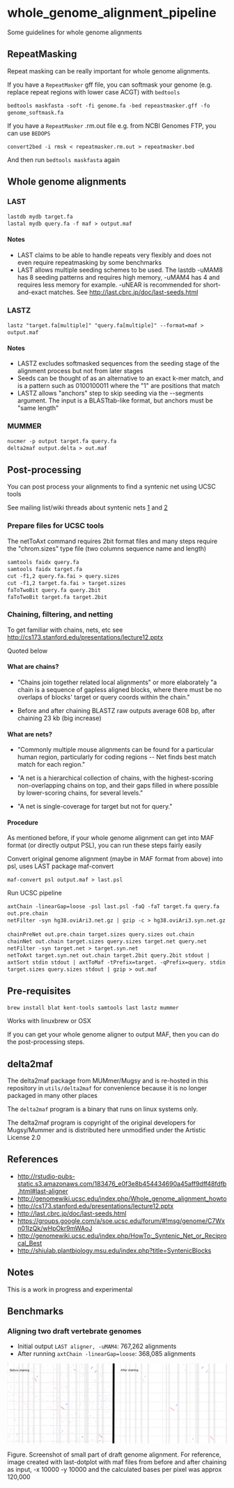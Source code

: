 # whole_genome_alignment_pipeline


Some guidelines for whole genome alignments


## RepeatMasking

Repeat masking can be really important for whole genome alignments.

If you have a `RepeatMasker` gff file, you can softmask your genome (e.g. replace repeat regions with lower case ACGT) with `bedtools`

    bedtools maskfasta -soft -fi genome.fa -bed repeastmasker.gff -fo genome_softmask.fa
    
If you have a `RepeatMasker` .rm.out file e.g. from NCBI Genomes FTP, you can use `BEDOPS`

    convert2bed -i rmsk < repeatmasker.rm.out > repeatmasker.bed
    
And then run `bedtools maskfasta` again
    

## Whole genome alignments

### LAST

    lastdb mydb target.fa
    lastal mydb query.fa -f maf > output.maf


#### Notes

* LAST claims to be able to handle repeats very flexibly and does not even require repeatmasking by some benchmarks
* LAST allows multiple seeding schemes to be used. The lastdb -uMAM8 has 8 seeding patterns and requires high memory, -uMAM4 has 4 and requires less memory for example. -uNEAR is recommended for short-and-exact matches. See http://last.cbrc.jp/doc/last-seeds.html

### LASTZ

    lastz "target.fa[multiple]" "query.fa[multiple]" --format=maf > output.maf

#### Notes

* LASTZ excludes softmasked sequences from the seeding stage of the alignment process but not from later stages
* Seeds can be thought of as an alternative to an exact k-mer match, and is a pattern such as 0100100011 where the "1" are positions that match
* LASTZ allows "anchors" step to skip seeding via the --segments argument. The input is a BLASTtab-like format, but anchors must be "same length"

### MUMMER

    nucmer -p output target.fa query.fa
    delta2maf output.delta > out.maf

## Post-processing

You can post process your alignments to find a syntenic net using UCSC tools

See mailing list/wiki threads about syntenic nets [1](https://groups.google.com/a/soe.ucsc.edu/forum/#!msg/genome/C7Wxn01IzQk/wHpOkr9mWAoJ) and [2](http://genomewiki.ucsc.edu/index.php/HowTo:_Syntenic_Net_or_Reciprocal_Best)


### Prepare files for UCSC tools


The netToAxt command requires 2bit format files and many steps require the "chrom.sizes" type file (two columns sequence name and length)

```
samtools faidx query.fa
samtools faidx target.fa
cut -f1,2 query.fa.fai > query.sizes
cut -f1,2 target.fa.fai > target.sizes
faToTwoBit query.fa query.2bit
faToTwoBit target.fa target.2bit
```

### Chaining, filtering, and netting


To get familiar with chains, nets, etc see http://cs173.stanford.edu/presentations/lecture12.pptx

Quoted below

#### What are chains?

- "Chains join together related local alignments" or more elaborately "a chain is a sequence of gapless aligned blocks, where there must be no overlaps of blocks' target or query coords within the chain."

- Before and after chaining BLASTZ raw outputs average 608 bp, after chaining 23 kb (big increase)

#### What are nets?

- "Commonly multiple mouse alignments can be found for a particular human region, particularly for coding regions -- Net finds best match <query> match for each <target> region."

- "A net is a hierarchical collection of chains, with the highest-scoring non-overlapping chains on top, and their gaps filled in where possible by lower-scoring chains, for several levels."

- "A net is single-coverage for target but not for query."


#### Procedure

As mentioned before, if your whole genome alignment can get into MAF format (or directly output PSL), you can run these steps fairly easily

Convert original genome alignment (maybe in MAF format from above) into psl, uses LAST package maf-convert

```
maf-convert psl output.maf > last.psl
```

Run UCSC pipeline

```
axtChain -linearGap=loose -psl last.psl -faQ -faT target.fa query.fa out.pre.chain
netFilter -syn hg38.oviAri3.net.gz | gzip -c > hg38.oviAri3.syn.net.gz

chainPreNet out.pre.chain target.sizes query.sizes out.chain
chainNet out.chain target.sizes query.sizes target.net query.net
netFilter -syn target.net > target.syn.net
netToAxt target.syn.net out.chain target.2bit query.2bit stdout | axtSort stdin stdout | axtToMaf -tPrefix=target. -qPrefix=query. stdin target.sizes query.sizes stdout | gzip > out.maf
```

## Pre-requisites

```
brew install blat kent-tools samtools last lastz mummer
```


Works with linuxbrew or OSX

If you can get your whole genome aligner to output MAF, then you can do the post-processing steps.

## delta2maf

The delta2maf package from MUMmer/Mugsy and is re-hosted in this repository in `utils/delta2maf` for convenience because it is no longer packaged in many other places

The `delta2maf` program is a binary that runs on linux systems only.

The delta2maf program is copyright of the original developers for Mugsy/Mummer and is distributed here unmodified under the Artistic License 2.0

## References

- http://rstudio-pubs-static.s3.amazonaws.com/183476_e0f3e8b454434690a45aff9dff48fdfb.html#last-aligner
- http://genomewiki.ucsc.edu/index.php/Whole_genome_alignment_howto
- http://cs173.stanford.edu/presentations/lecture12.pptx
- http://last.cbrc.jp/doc/last-seeds.html
- https://groups.google.com/a/soe.ucsc.edu/forum/#!msg/genome/C7Wxn01IzQk/wHpOkr9mWAoJ
- http://genomewiki.ucsc.edu/index.php/HowTo:_Syntenic_Net_or_Reciprocal_Best
- http://shiulab.plantbiology.msu.edu/index.php?title=SyntenicBlocks


## Notes

This is a work in progress and experimental


## Benchmarks


### Aligning two draft vertebrate genomes

* Initial output `LAST aligner, -uMAM4`: 767,262 alignments  
* After running `axtChain -linearGap=loose`: 368,085 alignments

![](image/chaining.png)

Figure. Screenshot of small part of draft genome alignment. For reference, image created with last-dotplot with maf files from before and after chaining as input, -x 10000 -y 10000 and the calculated bases per pixel was approx 120,000


